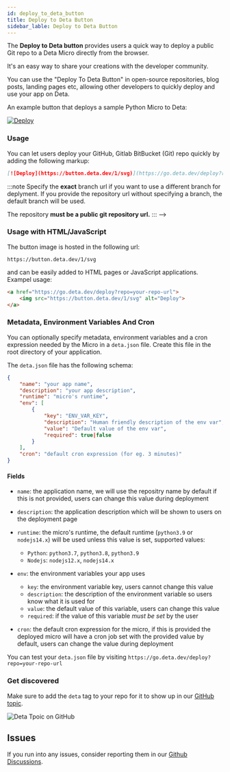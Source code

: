 ```yaml
---
id: deploy_to_deta_button
title: Deploy to Deta Button
sidebar_lable: Deploy to Deta Button
---
```


The __Deploy to Deta button__ provides users a quick way to deploy a public Git repo to a Deta Micro directly from the browser.

It's an easy way to share your creations with the developer community.

You can use the "Deploy To Deta Button" in open-source repositories, blog posts, landing pages etc, allowing other developers to quickly deploy and use your app on Deta.

An example button that deploys a sample Python Micro to Deta:

[![Deploy](/img/deploy_button/button.svg)](https://go.deta.dev/deploy?repo=https://github.com/deta/deploy-to-deta-button-example)

### Usage

You can let users deploy your GitHub, Gitlab BitBucket (Git) repo quickly by adding the following markup:

```md
[![Deploy](https://button.deta.dev/1/svg)](https://go.deta.dev/deploy?repo=your-repo-url)
```

:::note
Specify the __exact__ branch url if you want to use a different branch for deplyment. If you provide the repository url without specifying a branch, the default branch will be used.

The repository **must be a public git repository url.**
::: -->


### Usage with HTML/JavaScript

The button image is hosted in the following url:
```
https://button.deta.dev/1/svg
```

and can be easily added to HTML pages or JavaScript applications. Exampel usage:

```html
<a href="https://go.deta.dev/deploy?repo=your-repo-url">
	<img src="https://button.deta.dev/1/svg" alt="Deploy">
</a>
```

### Metadata, Environment Variables And Cron

You can optionally specify metadata, environment variables and a cron expression needed by the Micro in a `deta.json` file. Create this file in the root directory of your application.

The `deta.json` file has the following schema:

```json
{
	"name": "your app name",
	"description": "your app description", 
	"runtime": "micro's runtime",
	"env": [
		{
			"key": "ENV_VAR_KEY",
			"description": "Human friendly description of the env var",
			"value": "Default value of the env var",
			"required": true|false 
		}
	],
	"cron": "default cron expression (for eg. 3 minutes)"
}

```

#### Fields

- `name`: the application name, we will use the repositry name by default if this is not provided, users can change this value during deployment
- `description`: the application description which will be shown to users on the deployment page
- `runtime`: the micro's runtime, the default runtime (`python3.9` or `nodejs14.x`) will be used unless this value is set, supported values:
	- `Python`: `python3.7`, `python3.8`, `python3.9`
	- `Nodejs`: `nodejs12.x`, `nodejs14.x`

- `env`: the environment variables your app uses 
	- `key`: the environment variable key, users cannot change this value
	- `description`: the description of the environment variable so users know what it is used for
	- `value`: the default value of this variable, users can change this value
	- `required`: if the value of this variable _must be set_ by the user 
- `cron`: the default cron expression for the micro, if this is provided the deployed micro will have a cron job set with the provided value by default, users can change the value during deployment 

You can test your `deta.json` file by visiting `https://go.deta.dev/deploy?repo=your-repo-url`


### Get discovered

Make sure to add the `deta` tag to your repo for it to show up in our [GitHub topic](https://github.com/topics/deta).

<img src="/img/deploy_button/deta-topic.png" alt="Deta Tpoic on GitHub"/>

## Issues

If you run into any issues, consider reporting them in our [Github Discussions](https://github.com/orgs/deta/discussions).